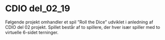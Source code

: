 # CDIO del_02_19
Følgende projekt omhandler et spil ”Roll the Dice” udviklet i anledning af CDIO del 02 projekt.
Spillet består af to spillere, der hver især spiller med to virtuelle 6-sidet terninger. 
